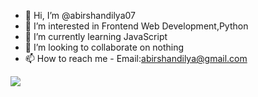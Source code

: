 - 👋 Hi, I’m @abirshandilya07
- 👀 I’m interested in Frontend Web Development,Python
- 🌱 I’m currently learning JavaScript
- 💞️ I’m looking to collaborate on nothing
- 📫 How to reach me - Email:abirshandilya@gmail.com
<img src="c:/Users/dream/Downloads/python-programming-language.png">

<!---
abirshandilya07/abirshandilya07 is a ✨ special ✨ repository because its `README.md` (this file) appears on your GitHub profile.
You can click the Preview link to take a look at your changes.
--->
